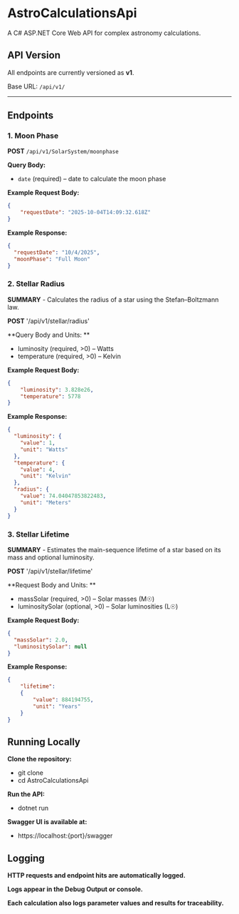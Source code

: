 ﻿# AstroCalculationsApi

A C# ASP.NET Core Web API for complex astronomy calculations.

## API Version

All endpoints are currently versioned as **v1**.

Base URL: `/api/v1/`

---

## Endpoints

### 1. Moon Phase

**POST** `/api/v1/SolarSystem/moonphase`

**Query Body:**
- `date` (required) – date to calculate the moon phase

**Example Request Body:**
```json
{
    "requestDate": "2025-10-04T14:09:32.618Z"
}
```

**Example Response:**
```json
{
  "requestDate": "10/4/2025",
  "moonPhase": "Full Moon"
}
```

### 2. Stellar Radius

**SUMMARY** - Calculates the radius of a star using the Stefan–Boltzmann law.

**POST** '/api/v1/stellar/radius'

**Query Body and Units: **
- luminosity (required, >0) – Watts
- temperature (required, >0) – Kelvin

**Example Request Body:**
```json
{
    "luminosity": 3.828e26,
    "temperature": 5778
}
```

**Example Response:**
```json
{
  "luminosity": {
    "value": 1,
    "unit": "Watts"
  },
  "temperature": {
    "value": 4,
    "unit": "Kelvin"
  },
  "radius": {
    "value": 74.04047853822483,
    "unit": "Meters"
  }
}
```


### 3. Stellar Lifetime

**SUMMARY** - Estimates the main-sequence lifetime of a star based on its mass and optional luminosity.

**POST** '/api/v1/stellar/lifetime'

**Request Body and Units: **
- massSolar (required, >0) – Solar masses (M☉)
- luminositySolar (optional, >0) – Solar luminosities (L☉)

**Example Request Body:**
```json
{
  "massSolar": 2.0,
  "luminositySolar": null
}
```

**Example Response:**
```json
{
	"lifetime": 
	{
		"value": 884194755,
		"unit": "Years"
	}
}
```

## Running Locally

**Clone the repository:**
- git clone <repo-url>
- cd AstroCalculationsApi

**Run the API:**
- dotnet run

**Swagger UI is available at:**
- https://localhost:{port}/swagger


## Logging

**HTTP requests and endpoint hits are automatically logged.**

**Logs appear in the Debug Output or console.**

**Each calculation also logs parameter values and results for traceability.**
